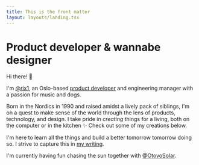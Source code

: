 ```yaml
---
title: This is the front matter
layout: layouts/landing.tsx
---
```


# Product developer & wannabe designer

Hi there! 👋

I'm [@rix1](https://twitter.com/rix1), an Oslo-based [product
developer](https://github.com/rix1) and engineering manager with a passion for music and dogs.

Born in the Nordics in 1990 and raised amidst a lively pack of siblings, I'm on a quest to make sense of the world through the lens of products, technology, and design. I take pride in _creating_ things for a living, both on the computer or in the kitchen ✨ Check out some of my creations below.

I'm here to learn all the things and build a better tomorrow tomorrow doing so. I strive to capture this in [my writing](/posts).

I'm currently having fun chasing the sun together with
[@OtovoSolar](https://twitter.com/@otovosolar).
